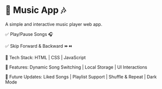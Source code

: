 # 🎵 Music App 🎶

A simple and interactive music player web app.

✅ Play/Pause Songs 🎧

✅ Skip Forward & Backward ⏩⏪

🔹 Tech Stack: HTML | CSS | JavaScript

🔹 Features: Dynamic Song Switching | Local Storage | UI Interactions

🚀 Future Updates: Liked Songs | Playlist Support | Shuffle & Repeat | Dark Mode
